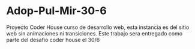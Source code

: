 # Adop-Pul-Mir-30-6
Proyecto Coder House curso de desarrollo web, esta instancia es del sitio web sin animaciones ni transiciones.
Este trabajo sera entregado como parte del desafio coder house el 30/6
